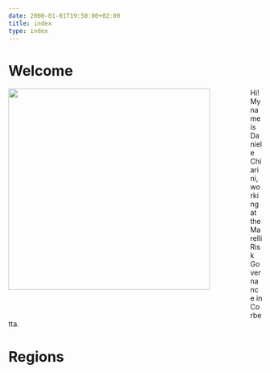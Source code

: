 ```yaml
---
date: 2000-01-01T19:50:00+02:00
title: index
type: index
---
```


# Welcome


<div style="float: left;margin: 0px 80px 50px 0px">
    <img src="/img/profile.jpg" width="400" height="400"/>
</div>

Hi! My name is Daniele Chiarini, working at the Marelli Risk Governance
in Corbetta.



# Regions
